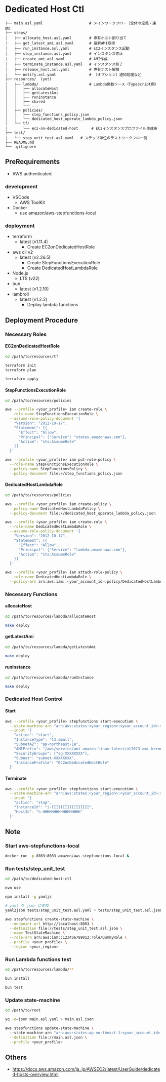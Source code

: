 # Dedicated Host Ctl

```
├── main.asl.yaml                     # メインワークフロー（全体の定義・連結）
├── steps/
│   ├── allocate_host.asl.yaml        # 専有ホスト割り当て
│   ├── get_latest_ami.asl.yaml       # 最新AMI取得
│   ├── run_instance.asl.yaml         # EC2インスタンス起動
│   ├── stop_instance.asl.yaml        # インスタンス停止
│   ├── create_ami.asl.yaml           # AMI作成
│   ├── terminate_instance.asl.yaml   # インスタンス終了
│   ├── release_host.asl.yaml         # 専有ホスト解放
│   └── notify.asl.yaml               # （オプション）通知処理など
├── resources/  (yet)
│   ├── lambda/                       # Lambda関数ソース（TypeScript例）
│   │   ├── allocateHost
│   │   ├── getLatestAmi
│   │   ├── runInstance
│   │   ├── shared
│   │   └── ...
│   ├── policies/
│   │   ├── step_functions_policy.json 
│   │   └── dedicated_host_operate_lambda_policy.json
│   └── tf/
│       └── ec2-on-dedicated-host      # EC2インスタンスプロファイル作成用
├── test/
│   └── step_unit_test.asl.yaml   # ステップ単位のテストワークフロー例
├── README.md
└── .gitignore
```


## PreRequirements

- AWS authenticated.


### development 
 
- VSCode
    - AWS ToolKit
- Docker
    - use amazon/aws-stepfunctions-local


### deployment

- terraform
    - latest (v1.11.4)
        - Create EC2onDedicatedHostRole
- aws cli v2
    - latest (v2.26.5)
        - Create StepFunctionsExecutionRole
        - Create DedicatedHostLambdaRole
- Node.js
    - LTS (v22)
- bun
    - latest (v1.2.10)
- lambroll
    - latest (v1.2.2)
        - Deploy lambda functions


## Deployment Procedure

### Necessary Roles 

#### EC2onDedicatedHostRole

```zsh
cd /path/to/resources/tf
```

```zsh
terraform init
terraform plan
```

```zsh
terraform apply
```


#### StepFunctionsExecutionRole

```zsh
cd /path/to/resources/policies
```

```zsh
aws --profile <your_profile> iam create-role \
  --role-name StepFunctionsExecutionRole \
  --assume-role-policy-document '{
    "Version": "2012-10-17",
    "Statement": [{
      "Effect": "Allow",
      "Principal": {"Service": "states.amazonaws.com"},
      "Action": "sts:AssumeRole"
    }]
  }'
```

```zsh
aws --profile <your_profile> iam put-role-policy \
  --role-name StepFunctionsExecutionRole \
  --policy-name StepFunctionsPolicy \
  --policy-document file://step_functions_policy.json
```


#### DedicatedHostLambdaRole

```zsh
cd /path/to/resources/policies
```

```zsh
aws --profile <your_profile> iam create-policy \
  --policy-name DedicatedHostLambdaPolicy \
  --policy-document file://dedicated_host_operate_lambda_policy.json
```

```zsh
aws --profile <your_profile> iam create-role \
  --role-name DedicatedHostLambdaRole \
  --assume-role-policy-document '{
    "Version": "2012-10-17",
    "Statement": [{
      "Effect": "Allow",
      "Principal": {"Service": "lambda.amazonaws.com"},
      "Action": "sts:AssumeRole"
    }]
  }'
```

```zsh
aws --profile <your_profile> iam attach-role-policy \
  --role-name DedicatedHostLambdaRole \
  --policy-arn arn:aws:iam::<your_account_id>:policy/DedicatedHostLambdaPolicy
```

### Necessary Functions

#### allocateHost

```zsh
cd /path/to/resources/lambda/allocateHost
```

```zsh
make deploy
```


#### getLatestAmi

```zsh
cd /path/to/resources/lambda/getLatestAmi
```

```zsh
make deploy
```


#### runInstance

```zsh
cd /path/to/resources/lambda/runInstance
```

```zsh
make deploy
```


### Dedicated Host Control

#### Start

```zsh
aws --profile <your_profile> stepfunctions start-execution \
  --state-machine-arn "arn:aws:states:<your_region>:<your_account_id>:stateMachine:DedicatedHostCtl" \
  --input '{
    "action": "start",
    "InstanceType": "t3.small",
    "SubnetAZ": "ap-northeast-1a",
    "AMIPrefix": "/aws/service/ami-amazon-linux-latest/al2023-ami-kernel-default-x86_64",
    "SecurityGroups": ["sg-XXXXXXXX"],
    "Subnet": "subnet-XXXXXXXX",
    "InstanceProfile": "EC2onDedicatedHostRole"
  }'
```


#### Terminate

```zsh
aws --profile <your_profile> stepfunctions start-execution \
  --state-machine-arn "arn:aws:states:<your_region>:<your_account_id>:stateMachine:DedicatedHostCtl" \
  --input '{
    "action": "stop",
    "InstanceId": "i-IIIIIIIIIIIIIIIII",
    "HostId": "h-HHHHHHHHHHHHHHHHH"
  }'
```



## Note 

### Start aws-stepfunctions-local
```zsh
docker run -p 8083:8083 amazon/aws-stepfunctions-local & 
```

### Run tests/step_unit_test

```zsh
cd /path/to/dedicated-host-ctl
```

```zsh
nvm use
```

```zsh
npm install -g yamljs
```

```zsh
# yaml を json に変換
yaml2json tests/step_unit_test.asl.yaml > tests/step_unit_test.asl.json
```

```zsh
aws stepfunctions create-state-machine \
  --endpoint-url http://localhost:8083 \
  --definition file://tests/step_unit_test.asl.json \
  --name TestStateMachine \
  --role-arn arn:aws:iam::123456789012:role/DummyRole \
  --profile <your_profile> \
  --region <your_region> 
```


### Run Lambda functions test

```zsh
cd /path/to/resources/lambda/**
```

```zsh
bun install
```

```zsh
bun test
```


### Update state-machine

```zsh
cd /path/to/root
```

```zsh
yq -o=json main.asl.yaml > main.asl.json
```

```zsh
aws stepfunctions update-state-machine \           
  --state-machine-arn "arn:aws:states:ap-northeast-1:<your_account_id>:stateMachine:DedicatedHostCtl" \
  --definition file://main.asl.json \
  --profile <your_profile>
```


## Others

- https://docs.aws.amazon.com/ja_jp/AWSEC2/latest/UserGuide/dedicated-hosts-overview.html

